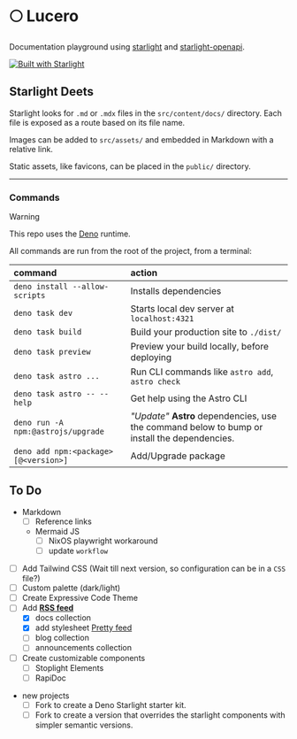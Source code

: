 # 🌕 Lucero

Documentation playground using [starlight](https://starlight.astro.build/) and [starlight-openapi](https://starlight-openapi.vercel.app/).

[![Built with Starlight](https://astro.badg.es/v2/built-with-starlight/tiny.svg)](https://starlight.astro.build)

## Starlight Deets

Starlight looks for `.md` or `.mdx` files in the `src/content/docs/` directory. Each file is exposed as a route based on its file name.

Images can be added to `src/assets/` and embedded in Markdown with a relative link.

Static assets, like favicons, can be placed in the `public/` directory.

---

### Commands

> [!WARNING]
> This repo uses the [Deno](https://deno.com/) runtime.

All commands are run from the root of the project, from a terminal:

| command                              | action                                                                                        |
| :----------------------------------- | :-------------------------------------------------------------------------------------------- |
| `deno install --allow-scripts`       | Installs dependencies                                                                         |
| `deno task dev`                      | Starts local dev server at `localhost:4321`                                                   |
| `deno task build`                    | Build your production site to `./dist/`                                                       |
| `deno task preview`                  | Preview your build locally, before deploying                                                  |
| `deno task astro ...`                | Run CLI commands like `astro add`, `astro check`                                              |
| `deno task astro -- --help`          | Get help using the Astro CLI                                                                  |
| `deno run -A npm:@astrojs/upgrade`   | _"Update"_ **Astro** dependencies, use the command below to bump or install the dependencies. |
| `deno add npm:<package>[@<version>]` | Add/Upgrade package                                                                           |

## To Do

- Markdown
  - [ ] Reference links
  - Mermaid JS
    - [ ] NixOS playwright workaround
    - [ ] update `workflow`
- [ ] Add Tailwind CSS (Wait till next version, so configuration can be in a `CSS` file?)
- [ ] Custom palette (dark/light)
- [ ] Create Expressive Code Theme
- [ ] Add [**RSS feed**](https://docs.astro.build/en/guides/rss/)
  - [x] docs collection
  - [x] add stylesheet [Pretty feed](https://github.com/genmon/aboutfeeds/blob/main/tools/pretty-feed-v3.xsl)
  - [ ] blog collection
  - [ ] announcements collection
- [ ] Create customizable components
  - [ ] Stoplight Elements
  - [ ] RapiDoc
- new projects
  - [ ] Fork to create a Deno Starlight starter kit.
  - [ ] Fork to create a version that overrides the starlight components with simpler semantic versions.
